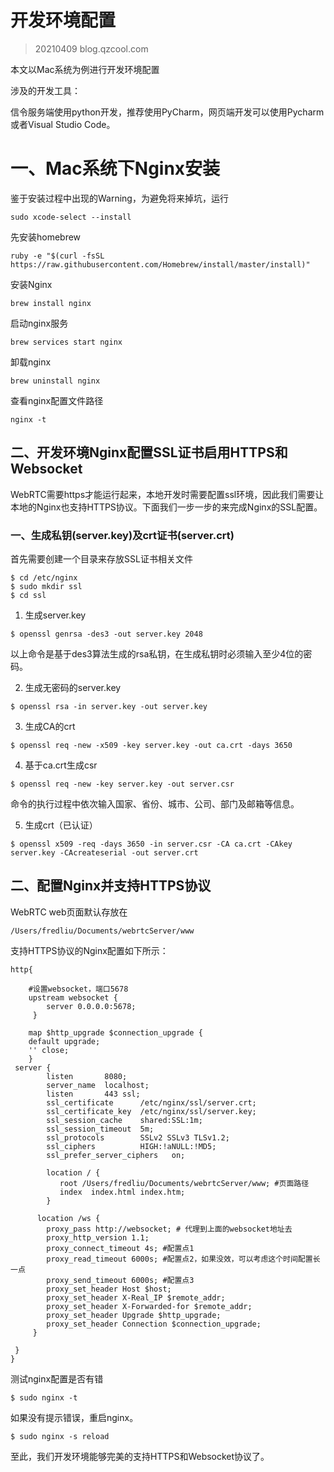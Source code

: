 # 开发环境配置
> 20210409
> blog.qzcool.com

本文以Mac系统为例进行开发环境配置

涉及的开发工具：

信令服务端使用python开发，推荐使用PyCharm，网页端开发可以使用Pycharm或者Visual Studio Code。

# 一、Mac系统下Nginx安装

鉴于安装过程中出现的Warning，为避免将来掉坑，运行
```
sudo xcode-select --install

```

先安装homebrew

```
ruby -e "$(curl -fsSL https://raw.githubusercontent.com/Homebrew/install/master/install)"
```

安装Nginx

```
brew install nginx
```

启动nginx服务
```
brew services start nginx

```

卸载nginx

```
brew uninstall nginx
```

查看nginx配置文件路径
```
nginx -t

```


## 二、开发环境Nginx配置SSL证书启用HTTPS和Websocket

WebRTC需要https才能运行起来，本地开发时需要配置ssl环境，因此我们需要让本地的Nginx也支持HTTPS协议。下面我们一步一步的来完成Nginx的SSL配置。

### 一、生成私钥(server.key)及crt证书(server.crt)

首先需要创建一个目录来存放SSL证书相关文件

```
$ cd /etc/nginx
$ sudo mkdir ssl
$ cd ssl
```

1. 生成server.key
```
$ openssl genrsa -des3 -out server.key 2048
```
以上命令是基于des3算法生成的rsa私钥，在生成私钥时必须输入至少4位的密码。

2. 生成无密码的server.key
```
$ openssl rsa -in server.key -out server.key
```
3. 生成CA的crt
```
$ openssl req -new -x509 -key server.key -out ca.crt -days 3650 
```
4. 基于ca.crt生成csr
```
$ openssl req -new -key server.key -out server.csr
```
命令的执行过程中依次输入国家、省份、城市、公司、部门及邮箱等信息。

5. 生成crt（已认证）
```
$ openssl x509 -req -days 3650 -in server.csr -CA ca.crt -CAkey server.key -CAcreateserial -out server.crt
```

## 二、配置Nginx并支持HTTPS协议

WebRTC web页面默认存放在

```
/Users/fredliu/Documents/webrtcServer/www
```

支持HTTPS协议的Nginx配置如下所示：

```
http{

    #设置websocket，端口5678
    upstream websocket {
        server 0.0.0.0:5678;
     }

    map $http_upgrade $connection_upgrade {
    default upgrade;
    '' close;
    }
 server {
        listen       8080;
        server_name  localhost;
        listen       443 ssl;
        ssl_certificate      /etc/nginx/ssl/server.crt;
        ssl_certificate_key  /etc/nginx/ssl/server.key;
        ssl_session_cache    shared:SSL:1m;
        ssl_session_timeout  5m;
        ssl_protocols        SSLv2 SSLv3 TLSv1.2;
        ssl_ciphers          HIGH:!aNULL:!MD5;
        ssl_prefer_server_ciphers   on;

        location / {
           root /Users/fredliu/Documents/webrtcServer/www; #页面路径
           index  index.html index.htm;
        } 

      location /ws {
        proxy_pass http://websocket; # 代理到上面的websocket地址去
        proxy_http_version 1.1;
        proxy_connect_timeout 4s; #配置点1
        proxy_read_timeout 6000s; #配置点2，如果没效，可以考虑这个时间配置长一点
        proxy_send_timeout 6000s; #配置点3
        proxy_set_header Host $host;
        proxy_set_header X-Real_IP $remote_addr;
        proxy_set_header X-Forwarded-for $remote_addr;
        proxy_set_header Upgrade $http_upgrade;
        proxy_set_header Connection $connection_upgrade;
     }

 }
}

```

测试nginx配置是否有错
```
$ sudo nginx -t
```
如果没有提示错误，重启nginx。

```
$ sudo nginx -s reload
```

至此，我们开发环境能够完美的支持HTTPS和Websocket协议了。
